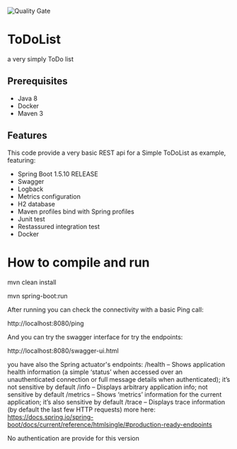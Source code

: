 ![Quality Gate](https://sonarcloud.io/api/project_badges/measure?project=ch.ricardo.project%3AToDoList&metric=alert_status)

# ToDoList
a very simply ToDo list

## Prerequisites

* Java 8
* Docker
* Maven 3

## Features
This code provide a very basic REST api for a Simple ToDoList as example, featuring:
* Spring Boot 1.5.10 RELEASE
* Swagger
* Logback
* Metrics configuration
* H2 database
* Maven profiles bind with Spring profiles
* Junit test
* Restassured integration test
* Docker

# How to compile and run

mvn clean install

mvn spring-boot:run

After running you can check the connectivity with a basic Ping call:

http://localhost:8080/ping

And you can try the swagger interface for try the endpoints:

http://localhost:8080/swagger-ui.html

you have also the Spring actuator's endpoints:
/health – Shows application health information (a simple ‘status’ when accessed over an unauthenticated connection or full message details when authenticated); it’s not sensitive by default
/info – Displays arbitrary application info; not sensitive by default
/metrics – Shows ‘metrics’ information for the current application; it’s also sensitive by default
/trace – Displays trace information (by default the last few HTTP requests)
more here: https://docs.spring.io/spring-boot/docs/current/reference/htmlsingle/#production-ready-endpoints

No authentication are provide for this version